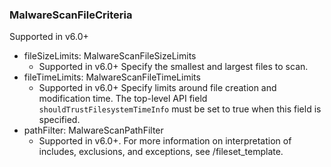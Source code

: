 ### MalwareScanFileCriteria
Supported in v6.0+

- fileSizeLimits: MalwareScanFileSizeLimits
  - Supported in v6.0+
  Specify the smallest and largest files to scan.
- fileTimeLimits: MalwareScanFileTimeLimits
  - Supported in v6.0+
  Specify limits around file creation and modification time. The top-level API field `shouldTrustFilesystemTimeInfo` must be set to true when this field is specified.
- pathFilter: MalwareScanPathFilter
  - Supported in v6.0+. For more information on interpretation of includes, exclusions, and exceptions, see /fileset_template.
